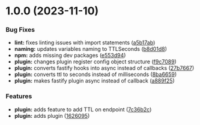 # 1.0.0 (2023-11-10)


### Bug Fixes

* **lint:** fixes linting issues with import statements ([a5b17ab](https://github.com/blastorg/fastify-aws-dynamodb-cache/commit/a5b17ab12bafbdbd1b54f69f09986c8c86591411))
* **naming:** updates variables naming to TTLSeconds ([b8d01d8](https://github.com/blastorg/fastify-aws-dynamodb-cache/commit/b8d01d85ae96b059dc40cfed9388f0dcf67f3a71))
* **npm:** adds missing dev packages ([e553d94](https://github.com/blastorg/fastify-aws-dynamodb-cache/commit/e553d948aff2e2ad69b995d80c9a6faaab115c8d))
* **plugin:** changes plugin register config object structure ([f9c7089](https://github.com/blastorg/fastify-aws-dynamodb-cache/commit/f9c7089bc7855bdc9bc2f620e9f8013783e29681))
* **plugin:** converts fastify hooks into async instead of callbacks ([27b7667](https://github.com/blastorg/fastify-aws-dynamodb-cache/commit/27b76670f89db19b3bc897310ec878d863cf55ad))
* **plugin:** converts ttl to seconds instead of milliseconds ([8ba6659](https://github.com/blastorg/fastify-aws-dynamodb-cache/commit/8ba66590a53ff1aac2ff47a91a6651c81c150612))
* **plugin:** makes fastify plugin async instead of callback ([a889f25](https://github.com/blastorg/fastify-aws-dynamodb-cache/commit/a889f250cc02fd14f28cbd3dd348adebb3265065))


### Features

* **plugin:** adds feature to add TTL on endpoint ([7c36b2c](https://github.com/blastorg/fastify-aws-dynamodb-cache/commit/7c36b2ce187df4cdf02f74d25a856e192b58d827))
* **plugin:** adds plugin ([1626095](https://github.com/blastorg/fastify-aws-dynamodb-cache/commit/1626095b8c1c7de8dc45f7eb29da9f949a3e3ee9))

